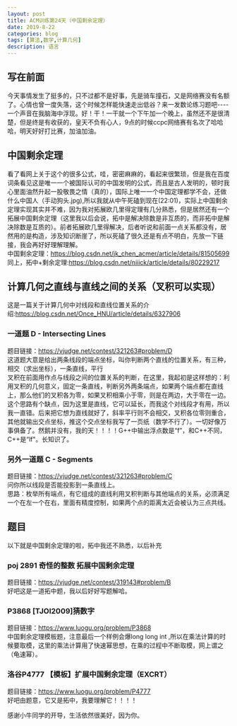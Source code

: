 ```yaml
---
layout: post
title: ACM训练第24天（中国剩余定理）
date: 2019-8-22
categories: blog
tags: [算法,数学,计算几何]
description: 语言
---
```

## 写在前面
今天事情发生了挺多的，只不过都不是好事，先是骑车撞石，又是网络赛没有名额了。心情也曾一度失落，这个时候怎样能快速走出低谷？来一发数论练习题吧----一个声音在我脑海中浮现。好！干！一干就一个下午加一个晚上，虽然还不是很清楚，但是终是有收获的，皇天不负有心人，9点的时候ccpc网络赛有名次了哈哈哈，明天好好打比赛，加油加油。

## 中国剩余定理
看了看网上关于这个的很多公式，哇，密密麻麻的，看起来很繁琐，但是我在百度词条看见这是唯一一个被国际认可的中国发明的公式，而且是古人发明的，顿时我心里面油然升起一股敬畏之情（真的），国际上唯一一个中国定理都学不会，还做什么中国人（手动狗头.jpg),所以我就从中午死磕到现在(22:01)，实际上中国剩余定理实现其实并不难，因为我对拓展欧几里得定理有几分熟悉，但是居然还有一个拓展中国剩余定理（这里我以后会说，拓中是解决除数是非互质的，而非拓中是解决除数是互质的）。前者拓展欧几里得解决，后者听说和前面一点关系都没有，居然用的是构造，涉及知识断崖了，所以死磕了很久还是有点不明白，先放一下链接，我会再好好理解理解。<br/>
中国剩余定理：<https://blog.csdn.net/jk_chen_acmer/article/details/81505699><br/>
同上，拓中+剩余定理:<https://blog.csdn.net/niiick/article/details/80229217><br/>

## 计算几何之直线与直线之间的关系（叉积可以实现）
这是一篇关于计算几何中对线段和直线位置关系的介绍:<https://blog.csdn.net/Once_HNU/article/details/6327906><br/>
### 一道题 D - Intersecting Lines 
题目链接：<https://vjudge.net/contest/321263#problem/D><br/>
这道题大意是给出两条线段的端点坐标，叫你判断两个直线的位置关系，有三种，相交（求出坐标），一条直线，平行<br/>叉积在前面用作点与线段之间的位置关系的判断，在这里，我起初是这样想的：利用叉积的几何意义，固定一条直线，判断另外两条端点，如果两个端点都在直线上，那么他们的叉积各为零，如果叉积相乘小于零，则是在两边，大于零在一边。这个思路有个缺点，因为这里是直线，它可以延长，而我这个对线段才有用，所以我一直错。后来把它想为直线就好了，斜率平行则不会相交，叉积各位零则重合，其他就输出交点坐标，推这个交点坐标我写了一页纸（数学不行了）。一切好像万事俱备了。然鹅并没有，我的天！！！！G++中输出浮点数是“f”，和C++不同，C++是“lf"。长知识了。


### 另外一道题 C - Segments 
题目链接：<https://vjudge.net/contest/321263#problem/C><br/>
问你所以线段是否能投影到一条直线上。<br/>
思路：枚举所有端点，有它组成的直线利用叉积判断与其他端点的关系，必须满足一个在左一个在右，里面有精度控制，如果两个点的距离太近会被认为三点共线。


## 题目
以下就是中国剩余定理的啦，拓中我还不熟悉，以后补充

### poj 2891 奇怪的整数 拓展中国剩余定理 
题目链接：<https://vjudge.net/contest/319143#problem/B><br/>
好吧这是一道拓中题，我以后好好写题解哈。<br/>

### P3868 [TJOI2009]猜数字
题目链接：<https://www.luogu.org/problem/P3868><br/>
中国剩余定理模板题，注意最后一个样例会爆long long int ,所以在乘法计算的时候要取模，这里的乘法计算用了快速幂思想，在乘的过程中不断取模，网上谓之（龟速幂）。


### 洛谷P4777 【模板】扩展中国剩余定理（EXCRT）
题目链接：<https://www.luogu.org/problem/P4777><br/>
好吧由题意，它又是拓中，我要理解它！！！！


感谢小牛同学的开导，生活依然很美好，因为你。




